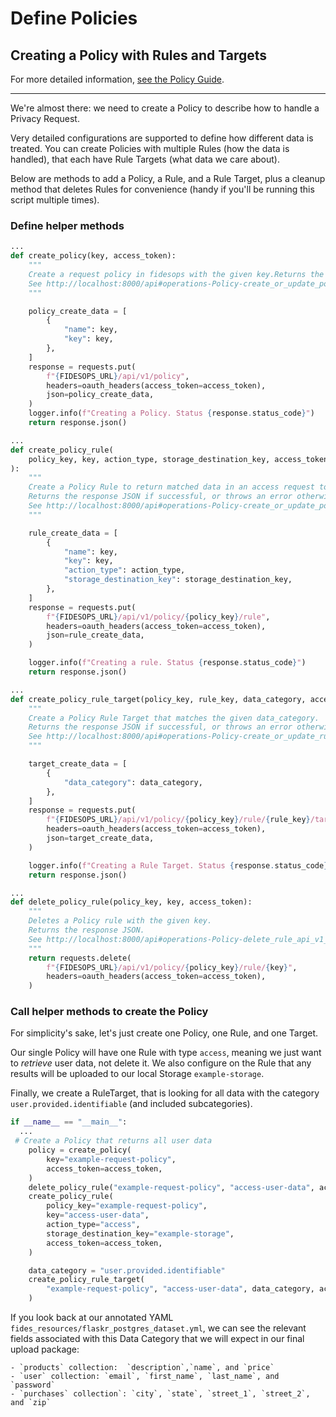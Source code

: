 # Define Policies

## Creating a Policy with Rules and Targets 
For more detailed information, [see the Policy Guide](../guides/policies.md).

---

We're almost there: we need to create a Policy to describe how to handle a Privacy Request.

Very detailed configurations are supported to define how different data is treated. You can create 
Policies with multiple Rules (how the data is handled), that each have Rule Targets (what data we care about). 

Below are methods to add a Policy, a Rule, and a Rule Target, plus a cleanup method that deletes Rules for
convenience (handy if you'll be running this script multiple times).

### Define helper methods

```python
...
def create_policy(key, access_token):
    """
    Create a request policy in fidesops with the given key.Returns the response JSON if successful, or throws an error otherwise.
    See http://localhost:8000/api#operations-Policy-create_or_update_policies_api_v1_policy_put
    """

    policy_create_data = [
        {
            "name": key,
            "key": key,
        },
    ]
    response = requests.put(
        f"{FIDESOPS_URL}/api/v1/policy",
        headers=oauth_headers(access_token=access_token),
        json=policy_create_data,
    )
    logger.info(f"Creating a Policy. Status {response.status_code}")
    return response.json()
 ```   
```python
...
def create_policy_rule(
    policy_key, key, action_type, storage_destination_key, access_token
):
    """
    Create a Policy Rule to return matched data in an access request to the given Storage destination.
    Returns the response JSON if successful, or throws an error otherwise.
    See http://localhost:8000/api#operations-Policy-create_or_update_policies_api_v1_policy_put
    """

    rule_create_data = [
        {
            "name": key,
            "key": key,
            "action_type": action_type,
            "storage_destination_key": storage_destination_key,
        },
    ]
    response = requests.put(
        f"{FIDESOPS_URL}/api/v1/policy/{policy_key}/rule",
        headers=oauth_headers(access_token=access_token),
        json=rule_create_data,
    )

    logger.info(f"Creating a rule. Status {response.status_code}")
    return response.json()
```    

```python
...
def create_policy_rule_target(policy_key, rule_key, data_category, access_token):
    """
    Create a Policy Rule Target that matches the given data_category.
    Returns the response JSON if successful, or throws an error otherwise.
    See http://localhost:8000/api#operations-Policy-create_or_update_rules_api_v1_policy__policy_key__rule_put
    """

    target_create_data = [
        {
            "data_category": data_category,
        },
    ]
    response = requests.put(
        f"{FIDESOPS_URL}/api/v1/policy/{policy_key}/rule/{rule_key}/target",
        headers=oauth_headers(access_token=access_token),
        json=target_create_data,
    )

    logger.info(f"Creating a Rule Target. Status {response.status_code}")
    return response.json()
```
```python
...
def delete_policy_rule(policy_key, key, access_token):
    """
    Deletes a Policy rule with the given key.
    Returns the response JSON.
    See http://localhost:8000/api#operations-Policy-delete_rule_api_v1_policy__policy_key__rule__rule_key__delete
    """
    return requests.delete(
        f"{FIDESOPS_URL}/api/v1/policy/{policy_key}/rule/{key}",
        headers=oauth_headers(access_token=access_token),
    )
```

### Call helper methods to create the Policy

For simplicity's sake, let's just create one Policy, one Rule, and one Target.

Our single Policy will have one Rule with type `access`, meaning we just want to *retrieve* user data, not delete it. 
We also configure on the Rule that any results will be uploaded to our local Storage `example-storage`.

Finally, we create a RuleTarget, that is looking for all data with the category `user.provided.identifiable` (and included subcategories). 

```python
if __name__ == "__main__":
  ...
 # Create a Policy that returns all user data
    policy = create_policy(
        key="example-request-policy",
        access_token=access_token,
    )
    delete_policy_rule("example-request-policy", "access-user-data", access_token)
    create_policy_rule(
        policy_key="example-request-policy",
        key="access-user-data",
        action_type="access",
        storage_destination_key="example-storage",
        access_token=access_token,
    )

    data_category = "user.provided.identifiable"
    create_policy_rule_target(
        "example-request-policy", "access-user-data", data_category, access_token
    )

```

If you look back at our annotated YAML `fides_resources/flaskr_postgres_dataset.yml`, we can see the relevant fields
associated with this Data Category that we will expect in our final upload package:

    - `products` collection:  `description`,`name`, and `price` 
    - `user` collection: `email`, `first_name`, `last_name`, and `password`
    - `purchases` collection`: `city`, `state`, `street_1`, `street_2`, and `zip`

